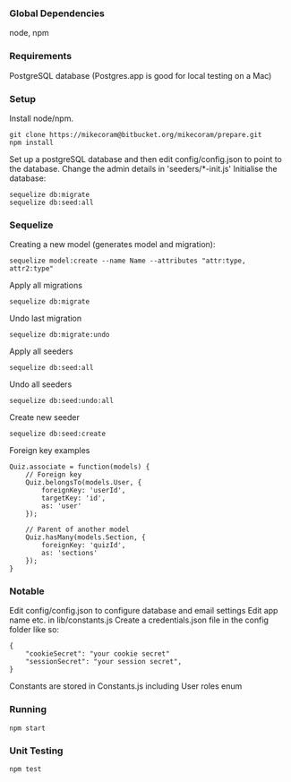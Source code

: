 ### Global Dependencies
node,
npm

### Requirements
PostgreSQL database (Postgres.app is good for local testing on a Mac)

### Setup
Install node/npm.
~~~~ 
git clone https://mikecoram@bitbucket.org/mikecoram/prepare.git
npm install
~~~~
Set up a postgreSQL database and then edit config/config.json to point to the database.
Change the admin details in 'seeders/*-init.js'
Initialise the database:
~~~~
sequelize db:migrate
sequelize db:seed:all
~~~~

### Sequelize
Creating a new model (generates model and migration):
~~~~
sequelize model:create --name Name --attributes "attr:type, attr2:type"
~~~~

Apply all migrations
~~~~
sequelize db:migrate
~~~~

Undo last migration
~~~~
sequelize db:migrate:undo
~~~~

Apply all seeders
~~~~
sequelize db:seed:all
~~~~

Undo all seeders
~~~~
sequelize db:seed:undo:all
~~~~

Create new seeder
~~~~
sequelize db:seed:create
~~~~

Foreign key examples
~~~~
Quiz.associate = function(models) {
    // Foreign key
    Quiz.belongsTo(models.User, {
        foreignKey: 'userId',
        targetKey: 'id',
        as: 'user'
    });

    // Parent of another model
    Quiz.hasMany(models.Section, {
        foreignKey: 'quizId',
        as: 'sections'
    });
}
~~~~

### Notable
Edit config/config.json to configure database and email settings
Edit app name etc. in lib/constants.js
Create a credentials.json file in the config folder like so:
~~~~
{
    "cookieSecret": "your cookie secret"
    "sessionSecret": "your session secret",
}
~~~~
Constants are stored in Constants.js including User roles enum

### Running
~~~~
npm start
~~~~

### Unit Testing
~~~~
npm test
~~~~